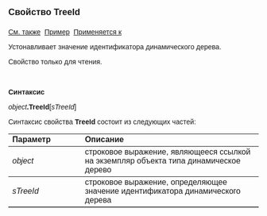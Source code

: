 ﻿<html>
<head>
<title>AsDynamicTree\TreeId</title>
</head>

<body>

<p><font face="Arial"><font size="4"><strong>Свойство TreeId<br>
<br>
</strong></font><a href="../AsDynamicTree.html">См. также</a>&nbsp; <u>Пример</u>&nbsp; <a href="../AsDynamicTree.html">
Применяется к</a></font></p>

<p><font face="Arial">Устонавливает значение идентификатора динамического дерева.</font></p>

<p><font face="Arial">Свойство только для чтения.</font></p>

<p class="label">&nbsp;</p>

<p class="label"><font face="Arial"><b>Синтаксис</b></font></p>

<p><font face="Arial"><em>object</em><strong>.TreeId</strong>[<em>sTreeId</em>]</font></p>

<p><font face="Arial">Синтаксис свойства <b>TreeId</b>
состоит из следующих частей:</font></p>

<table border="1" cellPadding="5" cols="2" frame="below" rules="rows">
<TBODY>
  <tr vAlign="top">
    <td class="label" width="29%"><font face="Arial"><b>Параметр</b></font></td>
    <td class="label" width="71%"><font face="Arial"><strong>Описание</strong></font></td>
  </tr>
  <tr>
    <td width="29%"><font face="Arial"><em>object</em></font></td>
    <td width="71%"><font face="Arial">строковое выражение, являющееся 
	ссылкой на экземпляр объекта типа динамическое дерево</font></td>
  </tr>
    <tr>
    <td width="29%"><font face="Arial"><em>sTreeId</em></font></td>
    <td width="71%"><font face="Arial">строковое выражение, определяющее значение 
        идентификатора динамического дерева</font></td>
    </tr>
</TBODY>
</table>

<p class="label">&nbsp;</p>

</body>
</html>
